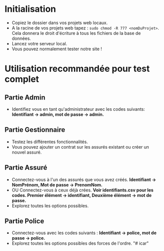 # Initialisation
    
- Copiez le dossier dans vos projets web locaux.
- A la racine de vos projets web tapez : `sudo chmod -R 777 <nomDuProjet>`.
Cela donnera le droit d'écriture à tous les fichiers de la base de données.
- Lancez votre serveur local.
- Vous pouvez normalement tester notre site !

# Utilisation recommandée pour test complet

## Partie Admin
  - Identifiez vous en tant qu'administrateur avec les codes suivants: 
      **Identifiant -> admin, mot de passe -> admin.**
## Partie Gestionnaire
  - Testez les différentes fonctionnalités.
  - Vous pouvez ajouter un contrat sur les assurés existant ou créer un nouvel assuré.
## Partie Assuré
  - Connectez-vous à l'un des assurés que vous avez créés.
      **Identifiant -> NomPrénom, Mot de passe -> PrenomNom.**
  - OU Connectez-vous à ceux déjà crées.
      **Voir identifiants.csv pour les codes. Premier élément -> identifiant, Deuxième élément -> mot de passe.**
  - Explorez toutes les options possibles.
## Partie Police
  - Connectez-vous avec les codes suivants : 
   **Identifiant -> police, mot de passe -> police.**
  - Explorez toutes les options possibles des forces de l'ordre.
"# icar" 
